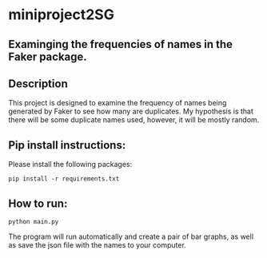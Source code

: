 # miniproject2SG

## Examinging the frequencies of names in the Faker package.

## Description

This project is designed to examine the frequency of names being generated by Faker to see how many are duplicates.
My hypothesis is that there will be some duplicate names used, however, it will be mostly random.

## Pip install instructions:

Please install the following packages:
```
pip install -r requirements.txt
```

## How to run:

```
python main.py
```

The program will run automatically and create a pair of bar graphs, as well as save the json file with the names to your
computer.